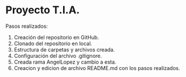 # Proyecto T.I.A.
Pasos realizados:
1. Creación del repositorio en GitHub.
2. Clonado del repositorio en local.
3. Estructura de carpetas y archivos creada.
4. Configuración del archivo .gitignore.
5. Creada rama AngelLopez y cambio a esta.
6. Creacion y edicion de archivo README.md con los pasos realizados.